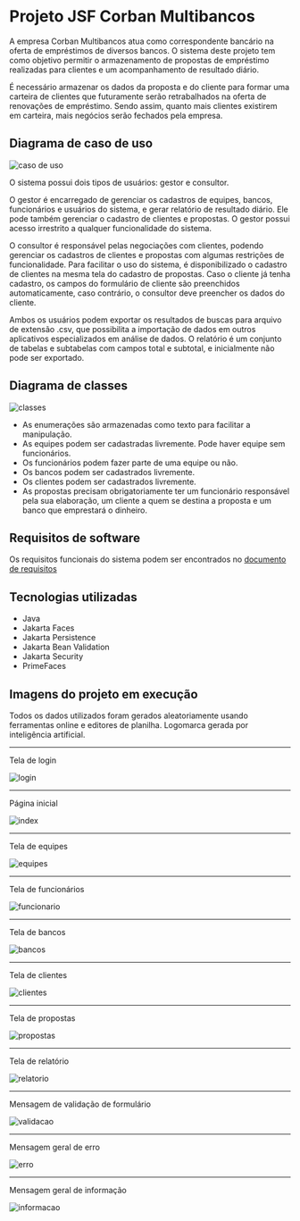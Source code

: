 # Projeto JSF Corban Multibancos
A empresa Corban Multibancos atua como correspondente bancário na oferta de empréstimos de diversos bancos. O sistema deste projeto tem como objetivo permitir o armazenamento de propostas de empréstimo realizadas para clientes e um acompanhamento de resultado diário.

É necessário armazenar os dados da proposta e do cliente para formar uma carteira de clientes que futuramente serão retrabalhados na oferta de renovações de empréstimo. Sendo assim, quanto mais clientes existirem em carteira, mais negócios serão fechados pela empresa.


## Diagrama de caso de uso
![caso de uso](documents/diagrama_de_caso_de_uso.png) 

O sistema possui dois tipos de usuários: gestor e consultor.

O gestor é encarregado de gerenciar os cadastros de equipes, bancos, funcionários e usuários do sistema, e gerar relatório de resultado diário. Ele pode também gerenciar o cadastro de clientes e propostas. O gestor possui acesso irrestrito a qualquer funcionalidade do sistema.

O consultor é responsável pelas negociações com clientes, podendo gerenciar os cadastros de clientes e propostas com algumas restrições de funcionalidade. Para facilitar o uso do sistema, é disponibilizado o cadastro de clientes na mesma tela do cadastro de propostas. Caso o cliente já tenha cadastro, os campos do formulário de cliente são preenchidos automaticamente, caso contrário, o consultor deve preencher os dados do cliente.

Ambos os usuários podem exportar os resultados de buscas para arquivo de extensão .csv, que possibilita a importação de dados em outros aplicativos especializados em análise de dados. O relatório é um conjunto de tabelas e subtabelas com campos total e subtotal, e inicialmente não pode ser exportado.


## Diagrama de classes
![classes](documents/diagrama_de_classe.png)

- As enumerações são armazenadas como texto para facilitar a manipulação.
- As equipes podem ser cadastradas livremente. Pode haver equipe sem funcionários.
- Os funcionários podem fazer parte de uma equipe ou não.
- Os bancos podem ser cadastrados livremente.
- Os clientes podem ser cadastrados livremente.
- As propostas precisam obrigatoriamente ter um funcionário responsável pela sua elaboração, um cliente a quem se destina a proposta e um banco que emprestará o dinheiro.


## Requisitos de software
Os requisitos funcionais do sistema podem ser encontrados no <a href="./documents/requisitos de software.docx">documento de requisitos</a>


## Tecnologias utilizadas
- Java
- Jakarta Faces
- Jakarta Persistence
- Jakarta Bean Validation
- Jakarta Security
- PrimeFaces

## Imagens do projeto em execução
Todos os dados utilizados foram gerados aleatoriamente usando ferramentas online e editores de planilha. Logomarca gerada por inteligência artificial.

------------------------------------------------------------

Tela de login

![login](documents/run_images/login.png)

------------------------------------------------------------

Página inicial

![index](documents/run_images/index.png)

------------------------------------------------------------

Tela de equipes

![equipes](documents/run_images/equipes.png)

------------------------------------------------------------

Tela de funcionários

![funcionario](documents/run_images/funcionarios.png)

------------------------------------------------------------

Tela de bancos

![bancos](documents/run_images/bancos.png)

------------------------------------------------------------

Tela de clientes

![clientes](documents/run_images/clientes.png)

------------------------------------------------------------

Tela de propostas

![propostas](documents/run_images/propostas.png)

------------------------------------------------------------

Tela de relatório

![relatorio](documents/run_images/relatorio.png)

------------------------------------------------------------

Mensagem de validação de formulário

![validacao](documents/run_images/mensagem_validacao.png)

------------------------------------------------------------

Mensagem geral de erro

![erro](documents/run_images/mensagem_geral_error.png)

------------------------------------------------------------

Mensagem geral de informação

![informacao](documents/run_images/mensagem_geral_info.png)
